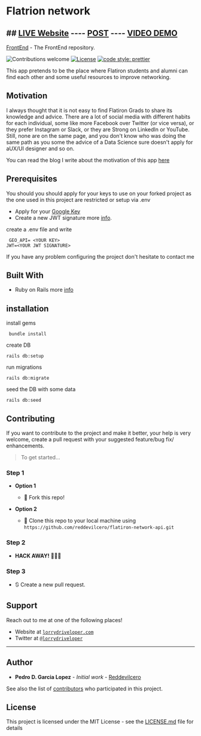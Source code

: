 # Flatrion network

## ## [LIVE Website](https://flatiron-network.vercel.app/) ---- [POST](https://dev.to/lorrydriveloper/flatiron-network-1kpo) ---- [VIDEO DEMO](https://www.youtube.com/watch?v=2mXa0UN7JN0&t=114s) 

[FrontEnd](https://github.com/lorrydriveloper/flatiron-network-react) - The FrontEnd repository.

![Contributions welcome](https://img.shields.io/badge/contributions-welcome-orange.svg)
[![License](https://img.shields.io/badge/license-MIT-blue.svg)](https://opensource.org/licenses/MIT)
[![code style: prettier](https://img.shields.io/badge/code_style-prettier-ff69b4.svg)](https://github.com/prettier/prettier)

This app pretends to be the place where Flatiron students and alumni can find each other and some useful resources to improve networking.

## Motivation

I always thought that it is not easy to find Flatiron Grads
to share its knowledge and advice. There are a lot of social media with different habits for each individual, some like more Facebook over Twitter (or vice versa), or they prefer Instagram or Slack, or they are Strong on LinkedIn or YouTube. Still, none are on the same page, and you don't know who was doing the same path as you some the advice of a Data Science sure doesn't apply for aUX/UI designer and so on.

You can read the blog I write about the motivation of this app [here](https://dev.to/lorrydriveloper/flatiron-network-1kpo)

## Prerequisites

You should you should apply for your keys to use on your forked project as the one used in this project are restricted or setup via .env

- Apply for your [Google Key](https://console.cloud.google.com/)
- Create a new JWT signature more [info](https://jwt.io/introduction/).

create a .env file and write

```
 GEO_API= <YOUR KEY>
JWT=<YOUR JWT SIGNATURE>
```

If you have any problem configuring the project don't hesitate to contact me

## Built With

- Ruby on Rails more [info](https://rubyonrails.org/)

## installation

install gems

```
 bundle install
```

create DB

```
rails db:setup
```

run migrations

```
rails db:migrate
```

seed the DB with some data

```
rails db:seed

```

## Contributing

If you want to contribute to the project and make it better, your help is very welcome, create a pull request with your suggested feature/bug fix/ enhancements.

> To get started...

### Step 1

- **Option 1**

  - 🍴 Fork this repo!

- **Option 2**
  - 👯 Clone this repo to your local machine using `https://github.com/reddevilcero/flatiron-network-api.git`

### Step 2

- **HACK AWAY!** 🔨🔨🔨

### Step 3

- 🔃 Create a new pull request.

## Support

Reach out to me at one of the following places!

- Website at <a href="http://www.lorrydriveloper.com" target="_blank">`lorrydriveloper.com`</a>
- Twitter at <a href="http://twitter.com/lorrydriveloper" target="_blank">`@lorrydriveloper`</a>

---

## Author

- **Pedro D. Garcia Lopez** - _Initial work_ - [Reddevilcero](https://github.com/Reddevilcero)

See also the list of [contributors](https://github.com/your/project/contributors) who participated in this project.

## License

This project is licensed under the MIT License - see the [LICENSE.md](LICENSE.md) file for details
